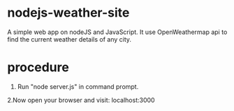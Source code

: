 # nodejs-weather-site
A simple web app on nodeJS and JavaScript. It use OpenWeathermap api to find the current weather details of any city.

# procedure

1. Run "node server.js" in command prompt.

2.Now open your browser and visit: localhost:3000


